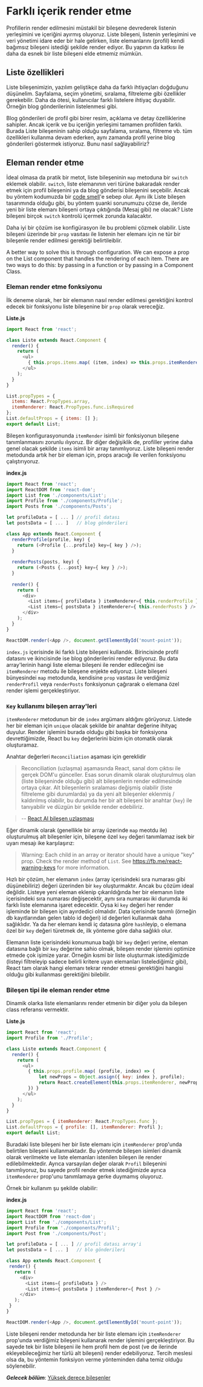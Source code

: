 # Farklı içerik render etme

Profillerin render edilmesini müstakil bir bileşene devrederek listenin yerleşimini ve içeriğini ayırmış oluyoruz. Liste bileşeni, listenin yerleşimini ve veri yönetimi idare eder bir hale gelirken, liste elemanlarını (profil) kendi bağımsız bileşeni istediği şekilde render ediyor. Bu yapının da katkısı ile daha da esnek bir liste bileşeni elde etmemiz mümkün.

 
## Liste özellikleri

Liste bileşenimizin, yazılım geliştikçe daha da farklı ihtiyaçları doğduğunu düşünelim. Sayfalama, seçim yönetimi, sıralama, filtreleme gibi özellikler gerekebilir. Daha da ötesi, kullanıcılar farklı listelere ihtiyaç duyabilir. Örneğin blog gönderilerinin listelenmesi gibi.

Blog gönderileri de profil gibi birer resim, açıklama ve detay özelliklerine sahipler. Ancak içerik ve bu içeriğin yerleşimi tamamen profilden farklı. Burada Liste bileşeninin sahip olduğu sayfalama, sıralama, filtreme vb. tüm özellikleri kullanma devam ederken, aynı zamanda profil yerine blog gönderileri göstermek istiyoruz. Bunu nasıl sağlayabiliriz?
 
## Eleman render etme

İdeal olmasa da pratik bir metot, liste bileşeninin `map` metoduna bir `switch` eklemek olabilir. `switch`, liste elemanının veri türüne bakaradak render etmek için profil bileşenini ya da blog gönderisi bileşenini seçebilir. Ancak bu yöntem kodumuzda bir [code smell](https://en.wikipedia.org/wiki/Code_smell)'e sebep olur. Aynı ilk Liste bileşen tasarımında olduğu gibi, bu yöntem şuanki sorunumuzu çözse de, ileride yeni bir liste elemanı bileşeni ortaya çıktığında (Mesaj gibi) ne olacak? Liste bileşeni birçok `switch` kontrolü içermek zorunda kalacaktır.

Daha iyi bir çözüm ise konfigürasyon ile bu problemi çözmek olabilir. Liste bileşeni üzerinde bir `prop` vasıtası ile listenin her elemanı için ne tür bir bileşenle render edilmesi gerektiği belirtileiblir. 

 A better way to solve this is through configuration. We can expose a prop on the List component that handles the rendering of each item. There are two ways to do this: by passing in a function or by passing in a Component Class.


### Eleman render etme fonksiyonu

İlk deneme olarak, her bir elemanın nasıl render edilmesi gerektiğini kontrol edecek bir fonksiyonu liste bileşenine bir `prop` olarak vereceğiz. 

**Liste.js**
```javascript
import React from 'react';

class Liste extends React.Component {
  render() {
    return (
      <ul>
        { this.props.items.map( (item, index) => this.props.itemRenderer(item, index) ) }
      </ul>
    );
  }
}

List.propTypes = {
  items: React.PropTypes.array,
  itemRenderer: React.PropTypes.func.isRequired 
};
List.defaultProps = { items: [] };
export default List;
```

Bileşen konfigurasyonunda `itemRender` isimli bir fonksiyonun bileşene tanımlanmasını zorunlu ılıyoruz. Bir diğer değişiklik de, profiller yerine daha genel olacak şekilde `items` isimli bir array tanımlıyoruz. Liste bileşeni render metodunda artık her bir eleman için, props aracıığı ile verilen fonksiyonu çalıştırıyoruz. 

**index.js**
```javascript
import React from 'react';
import ReactDOM from 'react-dom';
import List from './components/List';
import Profile from './components/Profile';
import Posts from './components/Posts';

let profileData = [ ... ] // profil datası
let postsData = [ ... ]   // blog gönderileri

class App extends React.Component {
  renderProfile(profile, key) {
    return (<Profile {...profile} key={ key } />);
  }
  
  renderPosts(posts, key) {
    return (<Posts {...post} key={ key } />);
  }
  
  render() {
    return (
      <div>
        <List items={ profileData } itemRenderer={ this.renderProfile } />
        <List items={ postsData } itemRenderer={ this.renderPosts } />
      </div>
    );
  }
}

ReactDOM.render(<App />, document.getElementById('mount-point'));
```

`index.js` içerisinde iki farklı Liste bileşeni kullandık. Birincisinde profil datasını ve ikincisinde ise blog gönderilerini render ediyoruz. Bu data array'lerinin hangi liste elemaı bileşeni ile render edileceğini ise `itemRenderer` metodu ile bileşene enjekte ediyoruz. Liste bileşeni bünyesindei `map` metodunda, kendisine `prop` vasıtası ile verdiğimiz `renderProfil` veya `renderPosts` fonksiyonun çağırarak o elemana özel render işlemi gerçekleştiriyor.

### `Key` kullanımı bileşen array'leri

`itemRenderer` metodunun bir de `index` argümanı aldığını görüyoruz. Listede her bir eleman için `unique` olacak şekilde bir anahtar değerine ihityaç duyulur. Render işlemini burada olduğu gibi başka bir fonksiyona devrettiğimizde, React bu `key` değerlerini bizim için otomatik olarak oluşturamaz. 

Anahtar değerleri `Reconciliation` aşaması için gereklidir

> Reconciliation (uzlaşma) aşamasında React, sanal dom çıktısı ile gerçek DOM'u günceller. Esas sorun dinamik olarak oluşturulmuş olan (liste bileşeninde olduğu gibi) alt bileşenlerin render edilmesinde ortaya çıkar. Alt bileşenlerin sıralaması değişmiş olabilir (liste filtreleme gibi durumlarda) ya da yeni alt bileşenler eklenmiş / kaldırılmış olabilir, bu durumda her bir alt bileşeni bir anahtar (`key`) ile tanıyabilir ve düzgün bir şekilde render edebiliriz.

> -- [React Al bileşen uzlaşması](https://facebook.github.io/react/docs/multiple-components.html#child-reconciliation) 

Eğer dinamik olarak (genellikle bir array üzerinde `map` meotdu ile) oluşturulmuş alt bileşenler için, bileşene özel `key` değeri tanımlamaz isek bir uyarı mesajı ike karşılaşırız:

> Warning: Each child in an array or iterator should have a unique "key" prop. Check the render method of `List`. See https://fb.me/react-warning-keys for more information.

Hızlı bir çözüm, her elemanın `index` (array içerisindeki sıra numarası gibi düşünebiliriz) değeri üzerinden bir `key` oluşturmaktır. Ancak bu çözüm ideal değildir. Listeye yeni eleman eklenip çıkarıldığında her bir elemanın liste içerisindeki sıra numarası değişecektir, aynı sıra numarası iki durumda iki farklı liste elemanına işaret edecektir. Oysa ki `key` değeri her render işleminde bir bileşen için ayırdedici olmalıdır. Data içerisinde tanımlı (örneğin db kayıtlarından gelen tablo id değeri) id değerleri kullanmak daha sağlıklıdır. Ya da her elemanı kendi iç datasına göre `hash`leyip, o elemana özel bir `key` değeri türetmek de, ilk yönteme göre daha sağlıklı olur.

Elemanın liste içerisindeki konumunua bağlı bir `key` değeri yerine, eleman datasına bağlı bir `key` değerine sahio olmak, bileşen render işlemini optimize etmede çok işimize yarar. Örneğin kısmi bir liste oluşturmak istediğimizde (listeyi filtreleyip sadece belirli kritere uyan elemanları listelediğimiz gibi), React tam olarak hangi elemanı tekrar render etmesi gerektiğini hangisi olduğu gibi kullanması gerektiğini bilebilir.

### Bileşen tipi ile eleman render etme

Dinamik olarka liste elemanlarını render etmenin bir diğer yolu da bileşen class referansı vermektir. 
 
 **Liste.js**
```javascript
import React from 'react';
import Profile from './Profile';

class Liste extends React.Component {
  render() {
    return (
      <ul>
        { this.props.profile.map( (profile, index) => {
            let newProps = Object.assign({ key: index }, profile);
            return React.createElement(this.props.itemRenderer, newProps);
        }) }
      </ul>
    );
  }
}

List.propTypes = { itemRenderer: React.PropTypes.func };
List.defaultProps = { profile: [], itemRenderer: Profil };
export default List; 
```

Buradaki liste bileşeni her bir liste elemanı için `itemRenderer` prop'unda belirtilen bileşeni kullanmaktadır. Bu yöntemde bileşen isimleri dinamik olarak verilmekte ve liste elemanları istenilen bileşen ile render edilebilmektedir. Ayrıca varsayılan değer olarak `Profil` bileşenini tanımlıyoruz, bu sayede profil render etmek istediğimizde ayrıca `itemRenderer` prop'unu tanımlamaya gerke duymamış oluyoruz.

Örnek bir kullanım şu şekilde olabilir:
 
**index.js**
 ```javascript
import React from 'react';
import ReactDOM from 'react-dom';
import List from './components/List';
import Profile from './components/Profil';
import Post from './components/Post';

let profileData = [ ... ] // profil datası array'i
let postsData = [ ... ]   // blo gönderileri

class App extends React.Component { 
  render() {
    return (
      <div>
        <List items={ profileData } />
        <List items={ postsData } itemRenderer={ Post } />
      </div>
    );
  }
}

ReactDOM.render(<App />, document.getElementById('mount-point'));
```

Liste bileşeni render metodunda her bir liste elemanı için `itemRenderer` prop'unda verdiğimiz bileşeni kullanarak render işlemini gerçekleştiriyor. Bu sayede tek bir liste bileşeni ile hem profil hem de post (ve de ilerinde ekleyebileceğimiz her türlü alt bileşeni) render edebiliyoruz. Tercih meslesi olsa da, bu yöntemin fonksiyon verme yönteminden daha temiz olduğu söylenebilir.


***Gelecek bölüm***: [Yüksek derece bileşenler](higher_order_components.md)
